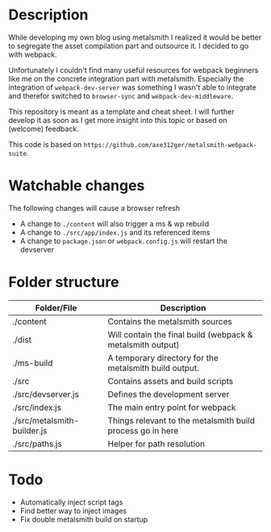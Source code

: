# Description 

While developing my own blog using metalsmith I realized it would be better to segregate the asset compilation part and outsource it. I decided to go with webpack. 

Unfortunately I couldn't find many useful resources for webpack beginners like me on the concrete integration part with metalsmith. Especially the integration of `webpack-dev-server` was something I wasn't able to integrate and therefor switched to `browser-sync` and `webpack-dev-middleware`. 

This repository is meant as a template and cheat sheet. I will further develop it as soon as I get more insight into this topic or based on (welcome) feedback. 

This code is based on `https://github.com/axe312ger/metalsmith-webpack-suite`.

# Watchable changes 

The following changes will cause a browser refresh

- A change to `./content` will also trigger a ms & wp rebuild
- A change to `./src/app/index.js` and its referenced items
- A change to `package.json` or `webpack.config.js` will restart the devserver

# Folder structure 

|Folder/File|Description|
|---|---|
|./content|Contains the metalsmith sources|
|./dist|Will contain the final build (webpack & metalsmith output)|
|./ms-build|A temporary directory for the metalsmith build output.|
|./src|Contains assets and build scripts|
|./src/devserver.js|Defines the development server|
|./src/index.js|The main entry point for webpack|
|./src/metalsmith-builder.js|Things relevant to the metalsmith build process go in here|
|./src/paths.js|Helper for path resolution|

# Todo
- Automatically inject script tags
- Find better way to inject images 
- Fix double metalsmith build on startup